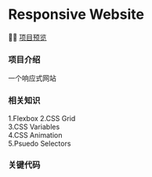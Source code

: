 <!--
 * @Author: your name
 * @Date: 2020-12-01 22:15:45
 * @LastEditTime: 2021-01-23 22:59:03
 * @LastEditors: Please set LastEditors
 * @Description: In User Settings Edit
 * @FilePath: /Treasure-Bag/Responsive-Website/README.md
-->
# Responsive Website

💁‍♂️ [项目预览](https://hymanchoi.github.io/Treasure-Bag/Responsive-Website/index.html)

### 项目介绍

一个响应式网站

### 相关知识

1.Flexbox
2.CSS Grid  
3.CSS Variables  
4.CSS Animation  
5.Psuedo Selectors  

### 关键代码
```

```